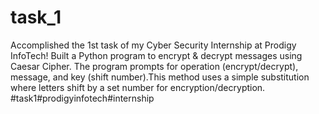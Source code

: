 # task_1
Accomplished the 1st task of my Cyber Security Internship at Prodigy InfoTech! Built a Python program to encrypt & decrypt messages using Caesar Cipher. The program prompts for operation (encrypt/decrypt), message, and key (shift number).This method uses a simple substitution where letters shift by a set number for encryption/decryption. #task1#prodigyinfotech#internship
